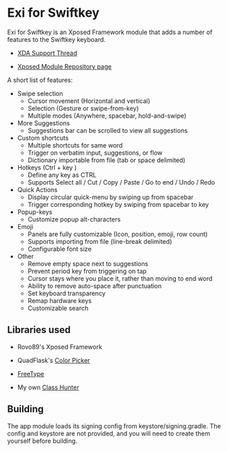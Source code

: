 # Exi for Swiftkey

Exi for Swiftkey is an Xposed Framework module that adds a number of features to the Swiftkey keyboard.

* [XDA Support Thread](https://forum.xda-developers.com/xposed/modules/mod-exi-swiftkey-t3650598)

* [Xposed Module Repository page](http://repo.xposed.info/module/com.mayulive.swiftkeyexi)

A short list of features:

* Swipe selection
  * Cursor movement (Horizontal and vertical)
  * Selection (Gesture or swipe-from-key)
  * Multiple modes (Anywhere, spacebar, hold-and-swipe)
* More Suggestions
  * Suggestions bar can be scrolled to view all suggestions
* Custom shortcuts
  * Multiple shortcuts for same word
  * Trigger on verbatim input, suggestions, or flow
  * Dictionary importable from file (tab or space delimited)
* Hotkeys (Ctrl + key )
  * Define any key as CTRL
  * Supports Select all / Cut / Copy / Paste / Go to end / Undo / Redo
* Quick Actions
  * Display circular quick-menu by swiping up from spacebar
  * Trigger corresponding hotkey by swiping from spacebar to key
* Popup-keys
  * Customize popup alt-characters
* Emoji
  * Panels are fully customizable (Icon, position, emoji, row count)
  * Supports importing from file (line-break delimited)
  * Configurable font size
* Other
  * Remove empty space next to suggestions
  * Prevent period key from triggering on tap
  * Cursor stays where you place it, rather than moving to end word
  * Ability to remove auto-space after punctuation
  * Set keyboard transparency
  * Remap hardware keys
  * Customizable search
  
## Libraries used

* Rovo89's Xposed Framework

* QuadFlask's [Color Picker](https://github.com/QuadFlask/colorpicker)

* [FreeType](https://www.freetype.org/)

* My own [Class Hunter](https://github.com/Nordskog/ClassHunter)

## Building

The app module loads its signing config from keystore/signing.gradle. 
The config and keystore are not provided, and you will need to create them yourself before building.
